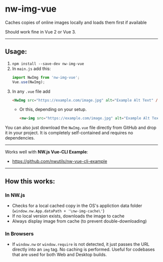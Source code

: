 # nw-img-vue

Caches copies of online images locally and loads them first if available


Should work fine in Vue 2 or Vue 3.


* * *


## Usage:

1. `npm install --save-dev nw-img-vue`
1. In `main.js` add this:
    ```js
    import NwImg from 'nw-img-vue';
    Vue.use(NwImg);
    ```
1. In any `.vue` file add
    ```html
    <NwImg src="https://example.com/image.jpg" alt="Example Alt Text" />
    ```
    * Or this, depending on your setup.
        ```html
        <nw-img src="https://example.com/image.jpg" alt="Example Alt Text"></nw-img>
        ```

You can also just download the `NwImg.vue` file directly from GitHub and drop it in your project. It is completely self-contained and requires no dependencies.


* * *


Works well with **NW.js Vue-CLI Example**:

* https://github.com/nwutils/nw-vue-cli-example


* * *


## How this works:


### In NW.js

* Checks for a local cached copy in the OS's appliction data folder (`window.nw.App.dataPath + '\nw-img-cache\'`)
* If no local version exists, downloads the image to cache
* Always display image from cache (to prevent double-downloading)


### In Browsers

* If `window.nw` or `window.require` is not detected, it just passes the URL directly into an `img` tag. No caching is performed. Useful for codebases that are used for both Web and Desktop builds.
